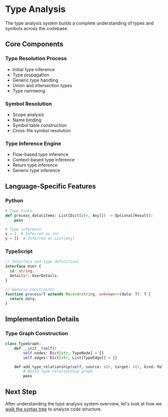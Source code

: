 # Type Analysis

The type analysis system builds a complete understanding of types and symbols across the codebase.

## Core Components

### Type Resolution Process

- Initial type inference
- Type propagation
- Generic type handling
- Union and intersection types
- Type narrowing

### Symbol Resolution

- Scope analysis
- Name binding
- Symbol table construction
- Cross-file symbol resolution

### Type Inference Engine

- Flow-based type inference
- Context-based type inference
- Return type inference
- Generic type inference

## Language-Specific Features

### Python

```python
# Type hints
def process_data(items: List[Dict[str, Any]]) -> Optional[Result]:
    pass

# Type inference
x = 1  # Inferred as int
y = []  # Inferred as List[Any]
```

### TypeScript

```typescript
// Interface and type definitions
interface User {
  id: string;
  details?: UserDetails;
}

// Generic constraints
function process<T extends Record<string, unknown>>(data: T): T {
  return data;
}
```

## Implementation Details

### Type Graph Construction

```python
class TypeGraph:
    def __init__(self):
        self.nodes: Dict[str, TypeNode] = {}
        self.edges: Dict[str, List[TypeEdge]] = {}

    def add_type_relationship(self, source: str, target: str, kind: RelationType):
        # Build type relationship graph
        pass
```

## Next Step

After understanding the type analysis system overview, let's look at how we [walk the syntax tree](./B.%20Tree%20Walking.md) to analyze code structure.
